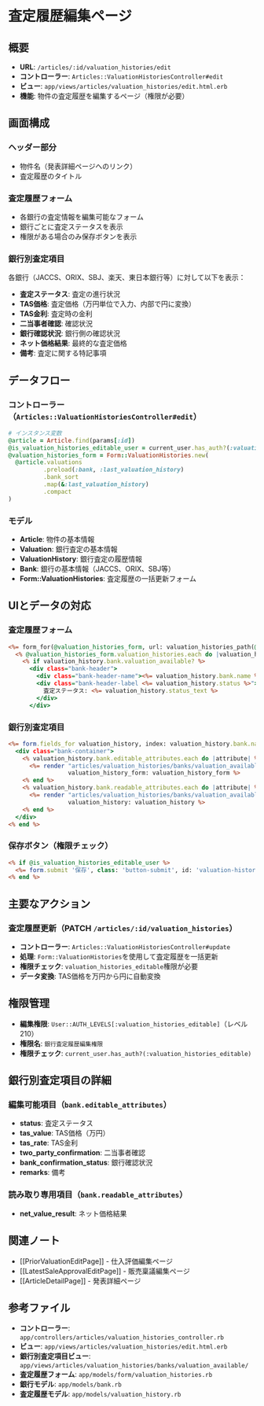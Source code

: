 # 査定履歴編集ページ

## 概要
- **URL**: `/articles/:id/valuation_histories/edit`
- **コントローラー**: `Articles::ValuationHistoriesController#edit`
- **ビュー**: `app/views/articles/valuation_histories/edit.html.erb`
- **機能**: 物件の査定履歴を編集するページ（権限が必要）

## 画面構成

### ヘッダー部分
- 物件名（発表詳細ページへのリンク）
- 査定履歴のタイトル

### 査定履歴フォーム
- 各銀行の査定情報を編集可能なフォーム
- 銀行ごとに査定ステータスを表示
- 権限がある場合のみ保存ボタンを表示

### 銀行別査定項目
各銀行（JACCS、ORIX、SBJ、楽天、東日本銀行等）に対して以下を表示：
- **査定ステータス**: 査定の進行状況
- **TAS価格**: 査定価格（万円単位で入力、内部で円に変換）
- **TAS金利**: 査定時の金利
- **二当事者確認**: 確認状況
- **銀行確認状況**: 銀行側の確認状況
- **ネット価格結果**: 最終的な査定価格
- **備考**: 査定に関する特記事項

## データフロー

### コントローラー（`Articles::ValuationHistoriesController#edit`）
```ruby
# インスタンス変数
@article = Article.find(params[:id])                                    # 対象物件
@is_valuation_histories_editable_user = current_user.has_auth?(:valuation_histories_editable)  # 編集権限
@valuation_histories_form = Form::ValuationHistories.new(              # 査定履歴フォーム
  @article.valuations
          .preload(:bank, :last_valuation_history)
          .bank_sort
          .map(&:last_valuation_history)
          .compact
)
```

### モデル
- **Article**: 物件の基本情報
- **Valuation**: 銀行査定の基本情報
- **ValuationHistory**: 銀行査定の履歴情報
- **Bank**: 銀行の基本情報（JACCS、ORIX、SBJ等）
- **Form::ValuationHistories**: 査定履歴の一括更新フォーム

## UIとデータの対応

### 査定履歴フォーム
```erb:8-15:app/views/articles/valuation_histories/edit.html.erb
<%= form_for(@valuation_histories_form, url: valuation_histories_path(@article), method: :patch, html: { id: 'valuation-histories-form' }) do |form| %>
  <% @valuation_histories_form.valuation_histories.each do |valuation_history| %>
    <% if valuation_history.bank.valuation_available? %>
      <div class="bank-header">
        <div class="bank-header-name"><%= valuation_history.bank.name %></div>
        <div class="bank-header-label <%= valuation_history.status %>">
          査定ステータス: <%= valuation_history.status_text %>
        </div>
      </div>
```

### 銀行別査定項目
```erb:16-30:app/views/articles/valuation_histories/edit.html.erb
<%= form.fields_for valuation_history, index: valuation_history.bank.name_sym do |valuation_history_form| %>
  <div class="bank-container">
    <% valuation_history.bank.editable_attributes.each do |attribute| %>
      <%= render "articles/valuation_histories/banks/valuation_available/#{attribute}",
                 valuation_history_form: valuation_history_form %>
    <% end %>
    <% valuation_history.bank.readable_attributes.each do |attribute| %>
      <%= render "articles/valuation_histories/banks/valuation_available/#{attribute}",
                 valuation_history: valuation_history %>
    <% end %>
  </div>
<% end %>
```

### 保存ボタン（権限チェック）
```erb:32-34:app/views/articles/valuation_histories/edit.html.erb
<% if @is_valuation_histories_editable_user %>
  <%= form.submit '保存', class: 'button-submit', id: 'valuation-histories-submit-button' %>
<% end %>
```

## 主要なアクション

### 査定履歴更新（PATCH `/articles/:id/valuation_histories`）
- **コントローラー**: `Articles::ValuationHistoriesController#update`
- **処理**: `Form::ValuationHistories`を使用して査定履歴を一括更新
- **権限チェック**: `valuation_histories_editable`権限が必要
- **データ変換**: TAS価格を万円から円に自動変換

## 権限管理
- **編集権限**: `User::AUTH_LEVELS[:valuation_histories_editable]`（レベル210）
- **権限名**: `銀行査定履歴編集権限`
- **権限チェック**: `current_user.has_auth?(:valuation_histories_editable)`

## 銀行別査定項目の詳細

### 編集可能項目（`bank.editable_attributes`）
- **status**: 査定ステータス
- **tas_value**: TAS価格（万円）
- **tas_rate**: TAS金利
- **two_party_confirmation**: 二当事者確認
- **bank_confirmation_status**: 銀行確認状況
- **remarks**: 備考

### 読み取り専用項目（`bank.readable_attributes`）
- **net_value_result**: ネット価格結果

## 関連ノート
- [[PriorValuationEditPage]] - 仕入評価編集ページ
- [[LatestSaleApprovalEditPage]] - 販売稟議編集ページ
- [[ArticleDetailPage]] - 発表詳細ページ

## 参考ファイル
- **コントローラー**: `app/controllers/articles/valuation_histories_controller.rb`
- **ビュー**: `app/views/articles/valuation_histories/edit.html.erb`
- **銀行別査定項目ビュー**: `app/views/articles/valuation_histories/banks/valuation_available/`
- **査定履歴フォーム**: `app/models/form/valuation_histories.rb`
- **銀行モデル**: `app/models/bank.rb`
- **査定履歴モデル**: `app/models/valuation_history.rb` 